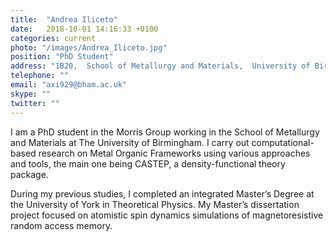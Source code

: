 ```yaml
---
title:  "Andrea Iliceto"
date:   2018-10-01 14:16:33 +0100
categories: current
photo: "/images/Andrea_Iliceto.jpg"
position: "PhD Student"
address: "1B20,  School of Metallurgy and Materials,  University of Birmingham  Edgbaston  Birmingham  B15 2TT  UK"
telephone: ""
email: "axi929@bham.ac.uk"
skype: ""
twitter: ""
---
```



I am a PhD student in the Morris Group working in the School of Metallurgy and Materials at The University of Birmingham. I carry out computational-based research on Metal Organic Frameworks using various approaches and tools, the main one being CASTEP, a density-functional theory package.

During my previous studies, I completed an integrated Master’s Degree at the University of York in Theoretical Physics. My Master’s dissertation project focused on atomistic spin dynamics simulations of magnetoresistive random access memory.
